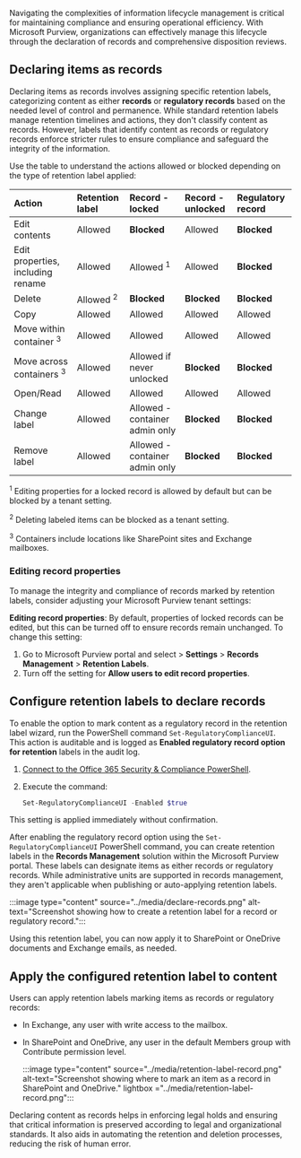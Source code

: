 Navigating the complexities of information lifecycle management is critical for maintaining compliance and ensuring operational efficiency. With Microsoft Purview, organizations can effectively manage this lifecycle through the declaration of records and comprehensive disposition reviews.

## Declaring items as records

Declaring items as records involves assigning specific retention labels, categorizing content as either **records** or **regulatory records** based on the needed level of control and permanence. While standard retention labels manage retention timelines and actions, they don't classify content as records. However, labels that identify content as records or regulatory records enforce stricter rules to ensure compliance and safeguard the integrity of the information.

Use the table to understand the actions allowed or blocked depending on the type of retention label applied:

|Action |Retention label |Record - locked | Record - unlocked | Regulatory record |
|:-----|:-----|:-----|:-----|:-----|
|Edit contents|Allowed | **Blocked** | Allowed | **Blocked**|
|Edit properties, including rename|Allowed |Allowed <sup>1</sup> | Allowed | **Blocked**|
|Delete|Allowed <sup>2</sup> |**Blocked** |**Blocked**| **Blocked**|
|Copy|Allowed |Allowed | Allowed| Allowed|
|Move within container <sup>3</sup>|Allowed |Allowed | Allowed| Allowed|
|Move across containers <sup>3</sup>|Allowed |Allowed if never unlocked | **Blocked** | **Blocked**|
|Open/Read|Allowed |Allowed | Allowed| Allowed|
|Change label|Allowed |Allowed - container admin only | **Blocked**| **Blocked** |
|Remove label|Allowed |Allowed - container admin only | **Blocked**| **Blocked** |

<sup>1</sup> Editing properties for a locked record is allowed by default but can be blocked by a tenant setting.

<sup>2</sup> Deleting labeled items can be blocked as a tenant setting.

<sup>3</sup> Containers include locations like SharePoint sites and Exchange mailboxes.

### Editing record properties

To manage the integrity and compliance of records marked by retention labels, consider adjusting your Microsoft Purview tenant settings:

**Editing record properties**: By default, properties of locked records can be edited, but this can be turned off to ensure records remain unchanged. To change this setting:

1. Go to Microsoft Purview portal and select > **Settings** > **Records Management** > **Retention Labels**.
1. Turn off the setting for **Allow users to edit record properties**.

## Configure retention labels to declare records

To enable the option to mark content as a regulatory record in the retention label wizard, run the PowerShell command `Set-RegulatoryComplianceUI`. This action is auditable and is logged as **Enabled regulatory record option for retention** labels in the audit log.

1. [Connect to the Office 365 Security & Compliance PowerShell](/powershell/exchange/connect-to-scc-powershell?azure-portal=true).
1. Execute the command:

   ```powershell
   Set-RegulatoryComplianceUI -Enabled $true
   ```

This setting is applied immediately without confirmation.

After enabling the regulatory record option using the `Set-RegulatoryComplianceUI` PowerShell command, you can create retention labels in the **Records Management** solution within the Microsoft Purview portal. These labels can designate items as either records or regulatory records. While administrative units are supported in records management, they aren't applicable when publishing or auto-applying retention labels.

   :::image type="content" source="../media/declare-records.png" alt-text="Screenshot showing how to create a retention label for a record or regulatory record.":::

Using this retention label, you can now apply it to SharePoint or OneDrive documents and Exchange emails, as needed.

## Apply the configured retention label to content

Users can apply retention labels marking items as records or regulatory records:

- In Exchange, any user with write access to the mailbox.
- In SharePoint and OneDrive, any user in the default Members group with Contribute permission level.

   :::image type="content" source="../media/retention-label-record.png" alt-text="Screenshot showing where to mark an item as a record in SharePoint and OneDrive." lightbox ="../media/retention-label-record.png":::

Declaring content as records helps in enforcing legal holds and ensuring that critical information is preserved according to legal and organizational standards. It also aids in automating the retention and deletion processes, reducing the risk of human error.
